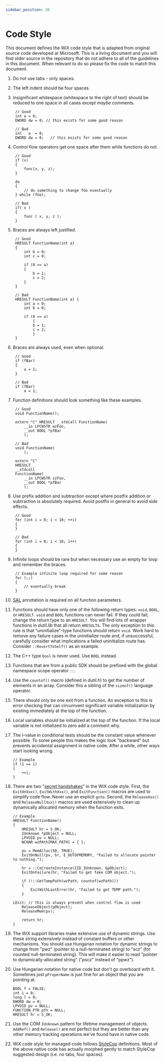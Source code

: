 ```yaml
---
sidebar_position: 30
---
```


# Code Style

This document defines the WiX code style that is adapted from original source code developed at Microsoft. This is a living document and you will find older source in the repository that do not adhere to all of the guidelines in this document. When relevant to do so please fix the code to match this document.

1. Do not use tabs - only spaces.

2. The left indent should be four spaces.

3. Insignificant whitespace (whitespace to the right of text) should be reduced to one space in all cases except _maybe_ comments.

        // Good
        int a = 0;
        DWORD dw = 0; // this exists for some good reason

        // Bad
        int   a  = 0;
        DWORD dw = 0;   // this exists for some good reason

4. Control flow operators get one space after them while functions do not.

        // Good
        if (x)
        {
            func(x, y, z);
        }

        do
        {
            // do something to change fGo eventually
        } while (fGo);

        // Bad
        if( x )
        {
            func ( x, y, z );
        }

5. Braces are always left justified.

        // Good
        HRESULT FunctionName(int a)
        {
            int b = 0;
            int c = 0;

            if (0 == a)
            {
                b = 1;
                c = 2;
            }
        }

        // Bad
        HRESULT FunctionName(int a) {
            int a = 0;
            int b = 0;

            if (0 == a)
                {
                b = 1;
                c = 2;
                }
        }

6. Braces are always used, even when optional.

        // Good
        if (fBar)
        {
            a = 1;
        }

        // Bad
        if (fBar)
            a = 1;

7. Function definitions should look something like these examples.

        // Good
        void FunctionName();

        extern "C" HRESULT __stdcall FunctionName(
            __in LPCWSTR wzFoo,
            __out BOOL *pfBar
            );

        // Bad
        void FunctionName(
            );

        extern "C"
        HRESULT
        __stdcall
        FunctionName(
            __in LPCWSTR szFoo,
            __out BOOL *pfBar
            );

8. Use prefix addition and subtraction except where postfix addition or subtraction is absolutely required. Avoid postfix in general to avoid side effects.

        // Good
        for (int i = 0; i < 10; ++i)
        {
        }

        // Bad
        for (int i = 0; i < 10; i++)
        {
        }

9. Infinite loops should be rare but when necessary use an empty for loop and remember the braces.

        // Example infinite loop required for some reason
        for (;;)
        {
            // eventually break
        }

10. [SAL](http://msdn.microsoft.com/en-us/library/windows/desktop/aa383701.aspx) annotation is required on all function parameters.

11. Functions should have only one of the following return types: `void`, `BOOL`, or `HRESULT`. `void` and `BOOL` functions can never fail. If they could fail, change the return type to an `HRESULT`. You will find lots of wrapper functions in _dutil.lib_ that all return `HRESULT`s. The only exception to this rule is that "uninitialize"-type functions should return `void`. Work hard to remove any failure cases in the uninitialize route and, if unsuccessful, carefully consider what implications a failed uninitialize route has. Consider `::RevertToSelf()` as an example.

12. The C++ type `bool` is never used. Use `BOOL` instead.

13. Functions that are from a public SDK should be prefixed with the global namespace scope operator `::`.

14. Use the `countof()` macro (defined in _dutil.h_) to get the number of elements in an array. Consider this a sibling of the `sizeof()` language operator.

15. There should only be one exit from a function. An exception to this is error checking that can circumvent significant variable initialization by existing immediately at the top of the function.

16. Local variables should be initialized at the top of the function. If the local variable is not initialized to zero add a comment why.

17. The l-value in conditional tests should be the constant value whenever possible. To some people this makes the logic look "backward" but prevents accidental assignment in native code. After a while, other ways start looking wrong.

        // Example
        if (1 == i)
        {
            ++i;
        }

18. There are two "[secret handshakes](http://blogs.msdn.com/b/oldnewthing/archive/2005/01/06/347666.aspx)" in the WiX code style. First, the `ExitOnXxx()`, `ExitWithXxx()`, and `ExitFunction()` macros are used to simplify code flow. Never use an explicit `goto`. Second, the `ReleaseXxx()` and `ReleaseNullXxx()` macros are used extensively to clean up dynamically allocated memory when the function exits.

        // Example
        HRESULT FunctionName()
        {
            HRESULT hr = S_OK;
            IUnknown *pObject = NULL;
            LPVOID pv = NULL;
            WCHAR wzPAth[MAX_PATH] = { };

            pv = MemAlloc(50, TRUE);
            ExitOnNull(pv, hr, E_OUTOFMEMORY, "Failed to allocate pointer to nothing.");

            hr = ::CoCreateInstance(IID_IUnknown, &pObject);
            ExitOnFailure(hr, "Failed to get fake COM object.");

            if (!::GetTempPath(wzPath, countof(wzPath)))
            {
                ExitWithLastError(hr, "Failed to get TEMP path.");
            }

        LExit: // this is always present when control flow is used
            ReleaseObject(pObject);
            ReleaseMem(pv);

            return hr;
        }

19. The WiX support libraries make extensive use of dynamic strings. Use these string extensively instead of constant buffers or other mechanisms. You should use Hungarian notation for dynamic strings to change from "pwz" (pointer to a null-terminated string) to "scz" (for counted null-terminated string). This will make it easier to read "pointer to dynamically-allocated string" ("pscz" instead of "ppwz").

20. Use Hungarian notation for native code but don't go overboard with it. Sometimes just `pProperName` is just fine for an object that you are pointing at.

        BOOL f = FALSE;
        int i = 0;
        long l = 0;
        DWORD dw = 0;
        LPVOID pv = NULL;
        FUNCTION_PTR pfn = NULL;
        HRESULT hr = S_OK;

21. Use the COM `IUnknown` pattern for lifetime management of objects. `AddRef()` and `Release()` are not perfect but they are better than any other memory tracking operations we've found have in native code.

22. WiX code style for managed code follows [StyleCop](http://stylecop.codeplex.com/) definitions. Most of the above native code has actually morphed gently to match StyleCop suggested design (i.e. no tabs, four spaces).
